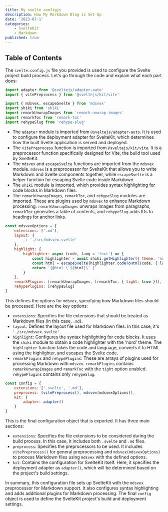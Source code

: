 ```yaml
---
title: My svelte configjs
description: How My Markdown Blog is Set Up
date: '2023-07-1'
categories:
    - SvelteKit
    - Markdown
published: true
---
```




## Table of Contents

The `svelte.config.js` file you provided is used to configure the Svelte project build process. Let's go through the code and explain what each part does:

```javascript
import adapter from '@sveltejs/adapter-auto'
import { vitePreprocess } from '@sveltejs/kit/vite'

import { mdsvex, escapeSvelte } from 'mdsvex'
import shiki from 'shiki'
import remarkUnwrapImages from 'remark-unwrap-images'
import remarkToc from 'remark-toc'
import rehypeSlug from 'rehype-slug'
```

- The `adapter` module is imported from `@sveltejs/adapter-auto`. It is used to configure the deployment adapter for SvelteKit, which determines how the built Svelte application is served and deployed.
- The `vitePreprocess` function is imported from `@sveltejs/kit/vite`. It is a preprocessor function specifically designed for Vite, the build tool used by SvelteKit.
- The `mdsvex` and `escapeSvelte` functions are imported from the `mdsvex` module. `mdsvex` is a preprocessor for SvelteKit that allows you to write Markdown and Svelte components together, while `escapeSvelte` is a helper function for escaping Svelte code inside Markdown.
- The `shiki` module is imported, which provides syntax highlighting for code blocks in Markdown files.
- The `remarkUnwrapImages`, `remarkToc`, and `rehypeSlug` modules are imported. These are plugins used by `mdsvex` to enhance Markdown processing. `remarkUnwrapImages` unwraps images from paragraphs, `remarkToc` generates a table of contents, and `rehypeSlug` adds IDs to headings for anchor links.

```javascript
const mdsvexOptions = {
	extensions: ['.md'],
	layout: {
		_: './src/mdsvex.svelte'
	},
	highlight: {
		highlighter: async (code, lang = 'text') => {
			const highlighter = await shiki.getHighlighter({ theme: 'nord' })
			const html = escapeSvelte(highlighter.codeToHtml(code, { lang }))
			return `{@html \`${html}\` }`
		}
	},
	remarkPlugins: [remarkUnwrapImages, [remarkToc, { tight: true }]],
	rehypePlugins: [rehypeSlug]
}
```

This defines the options for `mdsvex`, specifying how Markdown files should be processed. Here are the key options:

- `extensions`: Specifies the file extensions that should be treated as Markdown files (in this case, `.md`).
- `layout`: Defines the layout file used for Markdown files. In this case, it's `'./src/mdsvex.svelte'`.
- `highlight`: Configures the syntax highlighting for code blocks. It uses the `shiki` module to obtain a code highlighter with the 'nord' theme. The `highlighter` function takes the code and language, converts it to HTML using the highlighter, and escapes the Svelte code.
- `remarkPlugins` and `rehypePlugins`: These are arrays of plugins used for processing Markdown with `mdsvex`. `remarkPlugins` contains `remarkUnwrapImages` and `remarkToc` with the `tight` option enabled. `rehypePlugins` contains only `rehypeSlug`.

```javascript
const config = {
	extensions: ['.svelte', '.md'],
	preprocess: [vitePreprocess(), mdsvex(mdsvexOptions)],
	kit: {
		adapter: adapter()
	}
}
```

This is the final configuration object that is exported. It has three main sections:

- `extensions`: Specifies the file extensions to be considered during the build process. In this case, it includes both `.svelte` and `.md` files.
- `preprocess`: Specifies the preprocessors to be used. It includes `vitePreprocess()` for general preprocessing and `mdsvex(mdsvexOptions)` to process Markdown files using `mdsvex` with the defined options.
- `kit`: Contains the configuration for SvelteKit itself. Here, it specifies the deployment adapter as `adapter()`, which will be determined based on the project's build settings.

In summary, this configuration file sets up SvelteKit with the `mdsvex` preprocessor for Markdown support. It also configures syntax highlighting and adds additional plugins for Markdown processing. The final `config` object is used to define the SvelteKit project's build and deployment settings.